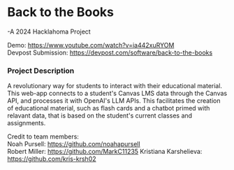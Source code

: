 # Back to the Books
-A 2024 Hacklahoma Project

Demo: https://www.youtube.com/watch?v=ia442xuRYOM  
Devpost Submission: https://devpost.com/software/back-to-the-books

### Project Description
A revolutionary way for students to interact with their educational material. This web-app connects to a student's Canvas LMS data through the Canvas API, and processes it with OpenAI's LLM APIs. This facilitates the creation of educational material, such as flash cards and a chatbot primed with relavant data, that is based on the student's current classes and assignments.

Credit to team members:  
Noah Pursell: https://github.com/noahapursell  
Robert Miller: https://github.com/MarkC11235
Kristiana Karshelieva: https://github.com/kris-krsh02  
